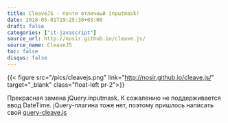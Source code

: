 ```yaml
---
title: CleaveJS - почти отличный inputmask!
date: 2018-05-01T19:25:30+03:00
draft: false
categories: ["it-javascript"]
source_url: http://nosir.github.io/cleave.js/
source_name: CleaveJS
toc: false
disqus: false
---
```


{{< figure src="/pics/cleavejs.png" link="http://nosir.github.io/cleave.js/" target="_blank" class="float-left pr-2">}}

Прекрасная замена jQuery.inputmask. К сожалению не поддерживается ввод DateTime. jQuery-плагина тоже нет, поэтому пришлось написать свой [query-cleave.js](https://gist.github.com/Bighamster/34e3ae3a7fd6c1df444357c21bad8102)

<!--more-->
